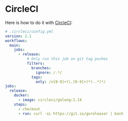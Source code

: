 # CircleCI

Here is how to do it with [CircleCI](https://circleci.com):

```yml
# .circleci/config.yml
version: 2.1
workflows:
  main:
    jobs:
      - release:
          # Only run this job on git tag pushes
          filters:
            branches:
              ignore: /.*/
            tags:
              only: /v[0-9]+(\.[0-9]+)*(-.*)*/
jobs:
  release:
    docker:
      - image: circleci/golang:1.14
    steps:
      - checkout
      - run: curl -sL https://git.io/goreleaser | bash
```
